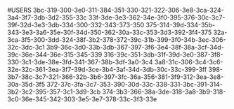 #USERS
3bc-319-300-3e0-311-384-351-330-321-322-306-3e8-3ca-324-3a4-3f7-3db-3d2-355-33c
33f-3de-3e3-362-34e-3f0-395-376-30c-3c7-39f-32d-3e3-3db-334-300-332-343-373-350
375-314-39d-334-35b-343-3e3-3a6-35e-30f-34d-350-362-30a-33c-353-3d3-392-3f4-375
32a-3ca-3f5-300-3dd-324-38f-3b2-378-372-39c-31b-399-3f0-34b-3ec-306-32c-3dc-3c1
3b9-36c-3d0-33b-3db-367-397-3f6-3e4-38f-38a-3cf-34d-39c-36e-344-36e-315-345-339
316-39c-351-3db-31f-39d-3e0-387-3f8-330-3c1-3de-38e-3fd-341-367-38b-3df-3a0-3c4
3a8-31c-306-3c4-3c6-32e-32c-361-3ea-3f7-39d-3ce-3b4-3af-34d-3db-30c-33c-399-3ff
398-3b7-38c-3c7-321-366-32b-3b6-397-3fc-36a-356-381-3f9-312-3ea-3e8-30a-35d-3f5
372-37c-3fa-3c7-353-390-30d-33c-338-331-3bc-391-314-3b2-3c2-395-357-3c1-3d9-3cb
374-3b3-366-38a-3de-318-3a8-3b9-318-3c0-36e-345-342-303-3e5-3e7-378-33c-3f3-33e   
